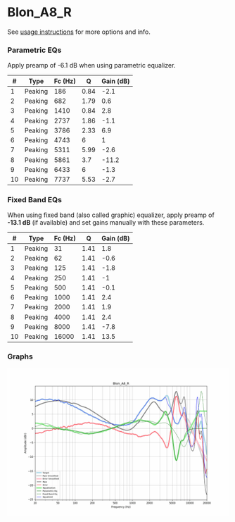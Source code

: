 # Blon_A8_R
See [usage instructions](https://github.com/jaakkopasanen/AutoEq#usage) for more options and info.

### Parametric EQs
Apply preamp of -6.1 dB when using parametric equalizer.

|   # | Type    |   Fc (Hz) |    Q |   Gain (dB) |
|-----|---------|-----------|------|-------------|
|   1 | Peaking |       186 | 0.84 |        -2.1 |
|   2 | Peaking |       682 | 1.79 |         0.6 |
|   3 | Peaking |      1410 | 0.84 |         2.8 |
|   4 | Peaking |      2737 | 1.86 |        -1.1 |
|   5 | Peaking |      3786 | 2.33 |         6.9 |
|   6 | Peaking |      4743 | 6    |         1   |
|   7 | Peaking |      5311 | 5.99 |        -2.6 |
|   8 | Peaking |      5861 | 3.7  |       -11.2 |
|   9 | Peaking |      6433 | 6    |        -1.3 |
|  10 | Peaking |      7737 | 5.53 |        -2.7 |

### Fixed Band EQs
When using fixed band (also called graphic) equalizer, apply preamp of **-13.1 dB** (if available) and set gains manually with these parameters.

|   # | Type    |   Fc (Hz) |    Q |   Gain (dB) |
|-----|---------|-----------|------|-------------|
|   1 | Peaking |        31 | 1.41 |         1.8 |
|   2 | Peaking |        62 | 1.41 |        -0.6 |
|   3 | Peaking |       125 | 1.41 |        -1.8 |
|   4 | Peaking |       250 | 1.41 |        -1   |
|   5 | Peaking |       500 | 1.41 |        -0.1 |
|   6 | Peaking |      1000 | 1.41 |         2.4 |
|   7 | Peaking |      2000 | 1.41 |         1.9 |
|   8 | Peaking |      4000 | 1.41 |         2.4 |
|   9 | Peaking |      8000 | 1.41 |        -7.8 |
|  10 | Peaking |     16000 | 1.41 |        13.5 |

### Graphs
![](./Blon_A8_R.png)
